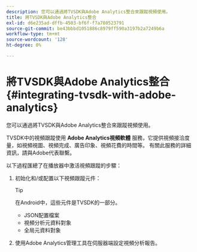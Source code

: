 ```yaml
---
description: 您可以通過將TVSDK與Adobe Analytics整合來跟蹤視頻使用。
title: 將TVSDK與Adobe Analytics整合
exl-id: d6e235ad-dffb-4503-bf6f-f7a780523791
source-git-commit: be43bbbd1051886c8979ff590a3197b2a7249b6a
workflow-type: tm+mt
source-wordcount: '128'
ht-degree: 0%

---
```


# 將TVSDK與Adobe Analytics整合 {#integrating-tvsdk-with-adobe-analytics}

您可以通過將TVSDK與Adobe Analytics整合來跟蹤視頻使用。

TVSDK中的視頻跟蹤使用 **Adobe Analytics視頻軟體** 服務，它提供視頻接洽度量，如視頻視圖、視頻完成、廣告印象、視頻花費的時間等。 有關此服務的詳細資訊，請與Adobe代表聯繫。

以下過程匯總了在播放器中激活視頻跟蹤的步驟：

1. 初始化和/或配置以下視頻跟蹤元件：

   >[!TIP]
   >
   >在Android中，這些元件是TVSDK的一部分。

   * JSON配置檔案
   * 視頻分析元資料對象
   * 全局元資料對象

1. 使用Adobe Analytics管理工具在伺服器端設定視頻分析報告。
